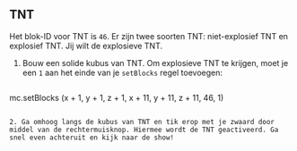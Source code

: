 ## TNT

Het blok-ID voor TNT is `46`. Er zijn twee soorten TNT: niet-explosief TNT en explosief TNT. Jij wilt de explosieve TNT.

1. Bouw een solide kubus van TNT. Om explosieve TNT te krijgen, moet je een `1` aan het einde van je `setBlocks` regel toevoegen:
    
    ```python
mc.setBlocks (x + 1, y + 1, z + 1, x + 11, y + 11, z + 11, 46, 1)
```

2. Ga omhoog langs de kubus van TNT en tik erop met je zwaard door middel van de rechtermuisknop. Hiermee wordt de TNT geactiveerd. Ga snel even achteruit ​​en kijk naar de show!